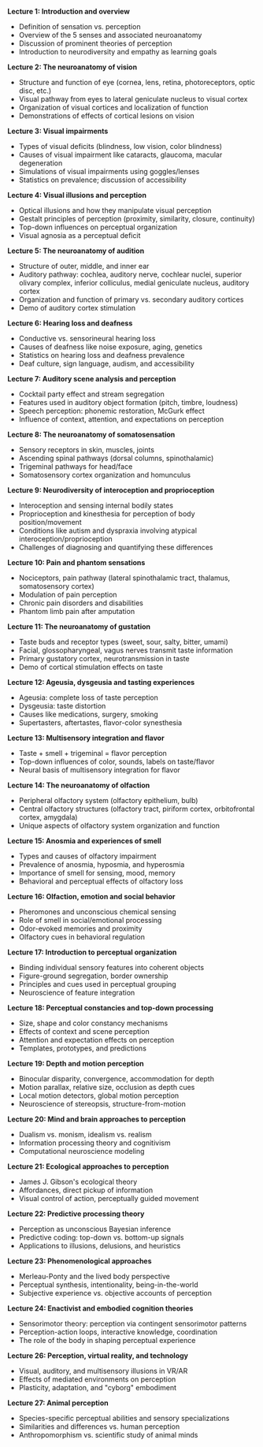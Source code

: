 
**Lecture 1: Introduction and overview**

- Definition of sensation vs. perception
- Overview of the 5 senses and associated neuroanatomy
- Discussion of prominent theories of perception
- Introduction to neurodiversity and empathy as learning goals

**Lecture 2: The neuroanatomy of vision** 

- Structure and function of eye (cornea, lens, retina, photoreceptors, optic disc, etc.)
- Visual pathway from eyes to lateral geniculate nucleus to visual cortex
- Organization of visual cortices and localization of function
- Demonstrations of effects of cortical lesions on vision

**Lecture 3: Visual impairments**

- Types of visual deficits (blindness, low vision, color blindness) 
- Causes of visual impairment like cataracts, glaucoma, macular degeneration
- Simulations of visual impairments using goggles/lenses
- Statistics on prevalence; discussion of accessibility 

**Lecture 4: Visual illusions and perception**

- Optical illusions and how they manipulate visual perception
- Gestalt principles of perception (proximity, similarity, closure, continuity)
- Top-down influences on perceptual organization
- Visual agnosia as a perceptual deficit

**Lecture 5: The neuroanatomy of audition**

- Structure of outer, middle, and inner ear 
- Auditory pathway: cochlea, auditory nerve, cochlear nuclei, superior olivary complex, inferior colliculus, medial geniculate nucleus, auditory cortex
- Organization and function of primary vs. secondary auditory cortices
- Demo of auditory cortex stimulation

**Lecture 6: Hearing loss and deafness** 

- Conductive vs. sensorineural hearing loss 
- Causes of deafness like noise exposure, aging, genetics
- Statistics on hearing loss and deafness prevalence
- Deaf culture, sign language, audism, and accessibility

**Lecture 7: Auditory scene analysis and perception**

- Cocktail party effect and stream segregation
- Features used in auditory object formation (pitch, timbre, loudness)
- Speech perception: phonemic restoration, McGurk effect
- Influence of context, attention, and expectations on perception

**Lecture 8: The neuroanatomy of somatosensation**

- Sensory receptors in skin, muscles, joints  
- Ascending spinal pathways (dorsal columns, spinothalamic) 
- Trigeminal pathways for head/face
- Somatosensory cortex organization and homunculus

**Lecture 9: Neurodiversity of interoception and proprioception** 

- Interoception and sensing internal bodily states
- Proprioception and kinesthesia for perception of body position/movement
- Conditions like autism and dyspraxia involving atypical interoception/proprioception
- Challenges of diagnosing and quantifying these differences  

**Lecture 10: Pain and phantom sensations**

- Nociceptors, pain pathway (lateral spinothalamic tract, thalamus, somatosensory cortex)
- Modulation of pain perception 
- Chronic pain disorders and disabilities
- Phantom limb pain after amputation

**Lecture 11: The neuroanatomy of gustation**

- Taste buds and receptor types (sweet, sour, salty, bitter, umami)
- Facial, glossopharyngeal, vagus nerves transmit taste information
- Primary gustatory cortex, neurotransmission in taste
- Demo of cortical stimulation effects on taste

**Lecture 12: Ageusia, dysgeusia and tasting experiences** 

- Ageusia: complete loss of taste perception
- Dysgeusia: taste distortion 
- Causes like medications, surgery, smoking
- Supertasters, aftertastes, flavor-color synesthesia

**Lecture 13: Multisensory integration and flavor**

- Taste + smell + trigeminal = flavor perception
- Top-down influences of color, sounds, labels on taste/flavor
- Neural basis of multisensory integration for flavor 

**Lecture 14: The neuroanatomy of olfaction**

- Peripheral olfactory system (olfactory epithelium, bulb)
- Central olfactory structures (olfactory tract, piriform cortex, orbitofrontal cortex, amygdala)
- Unique aspects of olfactory system organization and function

**Lecture 15: Anosmia and experiences of smell** 

- Types and causes of olfactory impairment  
- Prevalence of anosmia, hyposmia, and hyperosmia
- Importance of smell for sensing, mood, memory
- Behavioral and perceptual effects of olfactory loss

**Lecture 16: Olfaction, emotion and social behavior**

- Pheromones and unconscious chemical sensing
- Role of smell in social/emotional processing 
- Odor-evoked memories and proximity
- Olfactory cues in behavioral regulation

**Lecture 17: Introduction to perceptual organization** 

- Binding individual sensory features into coherent objects 
- Figure-ground segregation, border ownership
- Principles and cues used in perceptual grouping
- Neuroscience of feature integration

**Lecture 18: Perceptual constancies and top-down processing**

- Size, shape and color constancy mechanisms
- Effects of context and scene perception
- Attention and expectation effects on perception 
- Templates, prototypes, and predictions 

**Lecture 19: Depth and motion perception**

- Binocular disparity, convergence, accommodation for depth 
- Motion parallax, relative size, occlusion as depth cues
- Local motion detectors, global motion perception
- Neuroscience of stereopsis, structure-from-motion

**Lecture 20: Mind and brain approaches to perception**

- Dualism vs. monism, idealism vs. realism
- Information processing theory and cognitivism
- Computational neuroscience modeling

**Lecture 21: Ecological approaches to perception** 

- James J. Gibson's ecological theory  
- Affordances, direct pickup of information
- Visual control of action, perceptually guided movement

**Lecture 22: Predictive processing theory**

- Perception as unconscious Bayesian inference
- Predictive coding: top-down vs. bottom-up signals
- Applications to illusions, delusions, and heuristics

**Lecture 23: Phenomenological approaches**

- Merleau-Ponty and the lived body perspective
- Perceptual synthesis, intentionality, being-in-the-world
- Subjective experience vs. objective accounts of perception

**Lecture 24: Enactivist and embodied cognition theories** 

- Sensorimotor theory: perception via contingent sensorimotor patterns
- Perception-action loops, interactive knowledge, coordination
- The role of the body in shaping perceptual experience

**Lecture 26: Perception, virtual reality, and technology**

- Visual, auditory, and multisensory illusions in VR/AR
- Effects of mediated environments on perception 
- Plasticity, adaptation, and "cyborg" embodiment

**Lecture 27: Animal perception**

- Species-specific perceptual abilities and sensory specializations
- Similarities and differences vs. human perception
- Anthropomorphism vs. scientific study of animal minds
